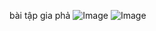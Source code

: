 bài tập gia phả
![Image](https://github.com/user-attachments/assets/74e1d239-8975-45fd-81ec-04902e76b3da)
![Image](https://github.com/user-attachments/assets/2502f092-df31-4eb6-bab2-e832c9b7edc3)
